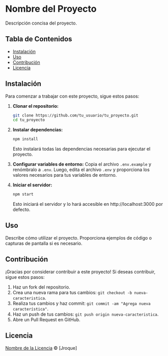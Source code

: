 # Nombre del Proyecto

Descripción concisa del proyecto.

## Tabla de Contenidos

- [Instalación](#instalación)
- [Uso](#uso)
- [Contribución](#contribución)
- [Licencia](#licencia)

## Instalación

Para comenzar a trabajar con este proyecto, sigue estos pasos:

1. **Clonar el repositorio:**
   ```bash
   git clone https://github.com/tu_usuario/tu_proyecto.git
   cd tu_proyecto
   ```

2. **Instalar dependencias:**
   ```bash
   npm install
   ```
   Esto instalará todas las dependencias necesarias para ejecutar el proyecto.

3. **Configurar variables de entorno:**
   Copia el archivo `.env.example` y renómbralo a `.env`. Luego, edita el archivo `.env` y proporciona los valores necesarios para tus variables de entorno.

4. **Iniciar el servidor:**
   ```bash
   npm start
   ```
   Esto iniciará el servidor y lo hará accesible en http://localhost:3000 por defecto.

## Uso

Describe cómo utilizar el proyecto. Proporciona ejemplos de código o capturas de pantalla si es necesario.

## Contribución

¡Gracias por considerar contribuir a este proyecto! Si deseas contribuir, sigue estos pasos:

1. Haz un fork del repositorio.
2. Crea una nueva rama para tus cambios: `git checkout -b nueva-caracteristica`.
3. Realiza tus cambios y haz commit: `git commit -am "Agrega nueva característica"`.
4. Haz un push de tus cambios: `git push origin nueva-caracteristica`.
5. Abre un Pull Request en GitHub.

## Licencia

[Nombre de la Licencia](#) © [Jroque]
